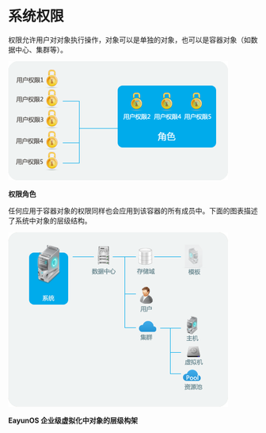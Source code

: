 # 系统权限

权限允许用户对对象执行操作，对象可以是单独的对象，也可以是容器对象（如数据中心、集群等）。

![权限和角色](../images/Users_and_Roles-Permissions_and_Roles.png)

**权限角色**

任何应用于容器对象的权限同样也会应用到该容器的所有成员中。下面的图表描述了系统中对象的层级结构。

![EayunOS 对象层级架构](../images/Users_and_Roles-EayunOS_Object_Hierarchy.png)

**EayunOS 企业级虚拟化中对象的层级构架**



